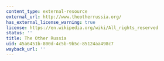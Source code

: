 ```yaml
---
content_type: external-resource
external_url: http://www.theotherrussia.org/
has_external_license_warning: true
license: https://en.wikipedia.org/wiki/All_rights_reserved
status: ''
title: The Other Russia
uid: 45a6451b-800d-4c5b-9b5c-85124aa498c7
wayback_url: ''
---
```


